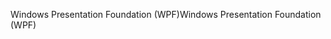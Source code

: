 <span data-ttu-id="3a162-101">Windows Presentation Foundation (WPF)</span><span class="sxs-lookup"><span data-stu-id="3a162-101">Windows Presentation Foundation (WPF)</span></span>